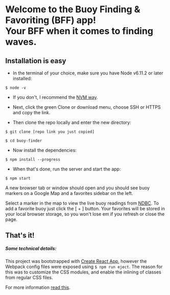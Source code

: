 # Welcome to the Buoy Finding & Favoriting (BFF) app! <br>Your BFF when it comes to finding waves.

## Installation is easy

- In the terminal of your choice, make sure you have Node v6.11.2 or later installed:

`$ node -v`

- If you don't, I recommend the [NVM way](https://www.sitepoint.com/quick-tip-multiple-versions-node-nvm/).

- Next, click the green Clone or download menu, choose SSH or HTTPS and copy the link.

- Then clone the repo locally and enter the new directory:

`$ git clone [repo link you just copied]`

`$ cd buoy-finder`

- Now install the dependencies:

`$ npm install --progress`

- When that's done, run the server and start the app:

`$ npm start`

A new browser tab or window should open and you should see buoy markers on a Google Map and a favorites sidebar on the left.

Select a marker in the map to view the live buoy readings from [NDBC](http://www.ndbc.noaa.gov/rss/ndbc_obs_search.php?lat=40N&lon=73W&radius=100).
To add a favorite buoy just click the [ + ] button.
Your favorites will be stored in your local browser storage, so you won't lose em
if you refresh or close the page.

## That's it!

##### Some technical details:

This project was bootstrapped with [Create React App](https://github.com/facebookincubator/create-react-app),
however the Webpack config files were exposed using `$ npm run eject`. The reason for this
was to customize the CSS modules, and enable the inlining of classes from regular CSS files.

For more information [read this](https://medium.com/nulogy/how-to-use-css-modules-with-create-react-app-9e44bec2b5c2).
